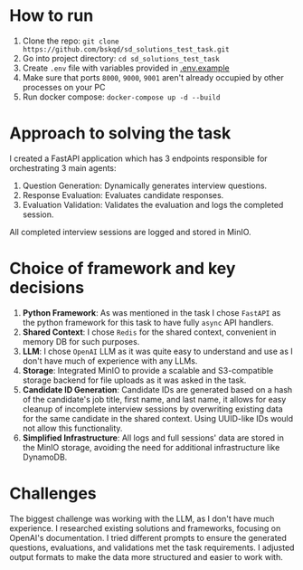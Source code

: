 # How to run

1. Clone the repo: `git clone https://github.com/bskqd/sd_solutions_test_task.git`
2. Go into project directory: `cd sd_solutions_test_task`
3. Create `.env` file with variables provided in [.env.example](.env.example)
4. Make sure that ports `8000`, `9000`, `9001` aren't already occupied by other processes on your PC
5. Run docker compose: `docker-compose up -d --build`

# Approach to solving the task

I created a FastAPI application which has 3 endpoints responsible for orchestrating 3 main agents:
1. Question Generation: Dynamically generates interview questions.
2. Response Evaluation: Evaluates candidate responses.
3. Evaluation Validation: Validates the evaluation and logs the completed session.

All completed interview sessions are logged and stored in MinIO.

# Choice of framework and key decisions

1. **Python Framework**: As was mentioned in the task I chose `FastAPI` as the python framework for this task to have fully `async` API handlers.
2. **Shared Context**: I chose `Redis` for the shared context, convenient in memory DB for such purposes.
3. **LLM**: I chose `OpenAI` LLM as it was quite easy to understand and use as I don't have much of experience with any LLMs.
4. **Storage**: Integrated MinIO to provide a scalable and S3-compatible storage backend for file uploads as it was asked in the task.
5. **Candidate ID Generation**: Candidate IDs are generated based on a hash of the candidate's job title, first name, 
and last name, it allows for easy cleanup of incomplete interview sessions by overwriting existing data for the same
candidate in the shared context. Using UUID-like IDs would not allow this functionality. 
6. **Simplified Infrastructure**: All logs and full sessions' data are stored in the MinIO storage, avoiding the need for
additional infrastructure like DynamoDB.

# Challenges

The biggest challenge was working with the LLM, as I don't have much experience. I researched existing solutions and frameworks,
focusing on OpenAI's documentation. I tried different prompts to ensure the generated questions, evaluations, and 
validations met the task requirements. I adjusted output formats to make the data more structured and easier to work with.
